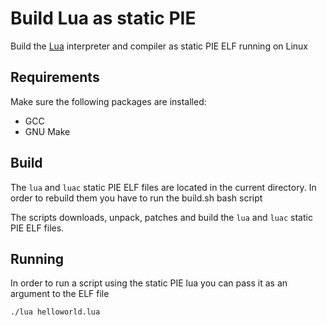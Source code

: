 # Build Lua as static PIE

Build the [Lua](https://www.lua.org/) interpreter and compiler as static PIE ELF running on Linux

## Requirements

Make sure the following packages are installed:

* GCC
* GNU Make

## Build

The `lua` and `luac` static PIE ELF files are located in the current directory.
In order to rebuild them you have to run the build.sh bash script

The scripts downloads, unpack, patches and build the `lua` and `luac` static PIE ELF files.

## Running

In order to run a script using the static PIE lua you can pass it as an argument to the ELF file

```
./lua helloworld.lua
```

